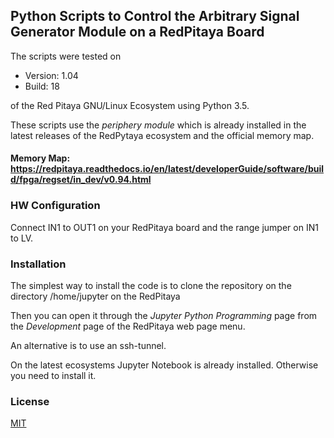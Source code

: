## Python Scripts to Control the Arbitrary Signal Generator Module on a RedPitaya Board

The scripts were tested on 

- Version: 1.04
- Build: 18 

of the Red Pitaya GNU/Linux Ecosystem using Python 3.5.

These scripts use the *periphery module* which is already installed in the latest releases of the RedPytaya ecosystem and the official memory map.


#### Memory Map: https://redpitaya.readthedocs.io/en/latest/developerGuide/software/build/fpga/regset/in_dev/v0.94.html


### HW Configuration
Connect IN1 to OUT1 on your RedPitaya board and the range jumper on IN1 to LV. 

### Installation

The simplest way to install the code is to clone the repository on the directory /home/jupyter on the RedPitaya 

Then you can open it through the *Jupyter Python Programming* page from the *Development* page of the RedPitaya web page menu.

An alternative is to use an ssh-tunnel.

On the latest ecosystems Jupyter Notebook is already installed. Otherwise you need to install it.


### License

[MIT](LICENSE)
